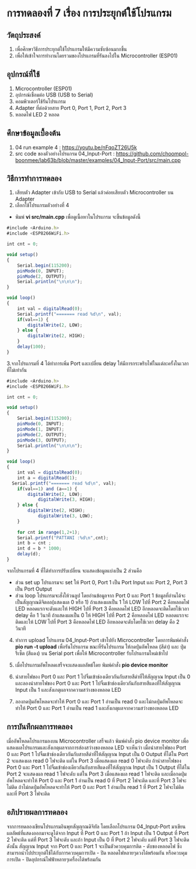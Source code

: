 # การทดลองที่ 7 เรื่อง การประยุกต์ใช้โปรแกรม

## วัตถุประสงค์
1. เพื่อศึกษาวิธีการประยุกต์ใช้โปรแกรมให้มีความซับซ้อนมากขึ้น
2. เพื่อให้เข้าใจการทำงานโดยรวมของโปรแกรมที่รันลงไปใน Microcontroller (ESP01)

## อุปกรณ์ที่ใช้
1.	Microcontroller (ESP01) 
2.	อุปกรณ์เชื่อมต่อ USB (USB to Serial)
3.	คอมพิวเตอร์ใช้รันโปรแกรม
4.	Adapter ที่ต่อด้วยสาย Port 0, Port 1, Port 2, Port 3
5.	หลอดไฟ LED 2 หลอด

## ศึกษาข้อมูลเบื้องต้น
1. 04 run example 4 : https://youtu.be/nFqoZT26U5k
2. src code ของตัวอย่างโปรแกรม 04_Input-Port : https://github.com/choompol-boonmee/lab63b/blob/master/examples/04_Input-Port/src/main.cpp


## วิธีการทำการทดลอง
1. เสียบตัว Adapter เข้ากับ USB to Serial แล้วค่อยเสียบตัว Microcontroller บน Adapter
2. เลือกใช้โปรแกรมตัวอย่างที่ 4
- พิมพ์ **vi src/main.cpp** เพื่อดูเนื้อหาในโปรแกรม จะขึ้นข้อมูลดังนี้
```javascript
#include <Arduino.h>
#include <ESP8266WiFi.h>

int cnt = 0;

void setup()
{
	Serial.begin(115200);
	pinMode(0, INPUT);
	pinMode(2, OUTPUT);
	Serial.println("\n\n\n");
}

void loop()
{
	int val = digitalRead(0);
	Serial.printf("======= read %d\n", val);
	if(val==1) {
		digitalWrite(2, LOW);
	} else {
		digitalWrite(2, HIGH);
	}
	delay(100);
}
```
3.จากโปรแกรมที่ 4 ได้ทำการเพิ่ม Port และเปลี่ยน delay ให้มีการกระพริบไฟในแต่ละครั้งในเวลาที่ไม่เท่ากัน
```javascript
#include <Arduino.h>
#include <ESP8266WiFi.h>

int cnt = 0;

void setup()
{
	Serial.begin(115200);
	pinMode(0, INPUT);
  	pinMode(1, INPUT);
	pinMode(2, OUTPUT);
  	pinMode(3, OUTPUT);
	Serial.println("\n\n\n");
}

void loop()
{
	int val = digitalRead(0);
  	int a = digitalRead(1);
  Serial.printf("======= read %d\n", val);
	if(val==1) and (a==1) {
		digitalWrite(2, LOW);
    		digitalWrite(3, HIGH);
	} else {
		digitalWrite(2, HIGH);
    		digitalWrite(3, LOW);
	}
  
  	for cnt in range(1,2+1);
  	Serial.printf("PATTANI :%d\n",cnt);
  	int b = cnt ;
  	int d = b * 1000;
	delay(d);
}
```
จากโปรแกรมที่ 4 ที่ได้ทำการปรับเปลี่ยน จะแสดงข้อมูลแบ่งเป็น 2 ส่วนคือ 
- ส่วน set up โปรแกรมจะ set ให้ Port 0, Port 1 เป็น Port Input และ Port 2, Port 3 เป็น Port Output
- ส่วน loop โปรแกรมจะสั่งให้วนลูป โดยอ่านข้อมูลจาก Port 0 และ Port 1 ข้อมูลที่อ่านได้จะเป็นสัญญาณดิจิตอล(แสดงผล 0 หรือ 1) ถ้าแสดงผลเป็น 1 ให้ LOW ไปที่ Port 2 คือหลอดไฟ LED หลอดแรกจะดับและให้ HIGH ไปที่ Port 3 คือหลอดไฟ LED อีกหลอดจะติดโดยใช้เวลา delay คือ 1 วินาที ถ้าแสดงผลเป็น 0 ให้ HIGH ไปที่ Port 2 คือหลอดไฟ LED หลอดแรกจะติดและให้ LOW ไปที่ Port 3 คือหลอดไฟ LED อีกหลอดจะดับโดยใช้เวลา delay คือ 2 วินาที

4. ทำการ upload โปรแกรม 04_Input-Port เข้าไปยัง Microcontroller โดยการพิมพ์คำสั่ง **pio run -t upload** เพื่อรันโปรแกรม
ขณะที่รันโปรแกรม ให้กดปุ่มอัพโหลด (สีดำ) และ ปุ่มรีเซ็ต (สีแดง) บน Serial port เพื่อให้ Microcontroller รับโปรแกรมใหม่เข้าไป

5. เมื่อโปรแกรมอัพโหลดเสร็จจะแสดงผลลัพธ์โดย พิมพ์คำสั่ง **pio device monitor**

6. นำสายไฟของ Port 0 และ Port 1 ไปจิ้มเข้าช่องเดียวกันกับสายสีดำที่ให้สัญญาณ Input เป็น 0 และลองนำสายไฟของ Port 0 และ Port 1 ไปจิ้มเข้าช่องเดียวกันกับสายสีแดงที่ให้สัญญาณ Input เป็น 1 และสังเกตุผลจากความสว่างของหลอด LED

7. ลองกดปุ่มอัพโหลดจะทำให้ Port 0 และ Port 1 อ่านเป็น read 0 และไม่กดปุ่มอัพโหลดจะทำให้ Port 0 และ Port 1 อ่านเป็น read 1 และสังเกตุผลจากความสว่างของหลอด LED

## การบันทึกผลการทดลอง
เมื่ออัพโหลดโปรแกรมลงบน Microcontroller เสร็จแล้ว พิมพ์คำสั่ง pio device monitor เพื่อแสดงผลโปรแกรมและสังเกตุผลจากการส่องสว่างของหลอด LED จะเห็นว่า เมื่อนำสายไฟของ Port 0 และ Port 1 ไปจิ้มเข้าช่องเดียวกันกับสายสีดำที่ให้สัญญาณ Input เป็น 0 Output ที่ได้ใน Port 2 จะแสดงผล read 0 ไฟจะติด แต่ใน Port 3 เมื่อแสดงผล read 0 ไฟจะดับ ถ้านำสายไฟของ Port 0 และ Port 1 ไปจิ้มเข้าช่องเดียวกันกับสายสีแดงที่ให้สัญญาณ Input เป็น 1 Output ที่ได้ใน Port 2 จะแสดงผล read 1 ไฟจะดับ แต่ใน Port 3 เมื่อแสดงผล read 1 ไฟจะติด
และเมื่อกดปุ่มอัพโหลดจะทำให้ Port 0 และ Port 1 อ่านเป็น read 0 ที่ Port 2 ไฟจะติด และที่ Port 3 ไฟจะไม่ติด ถ้าไม่กดปุ่มอัพโหลดจะทำให้ Port 0 และ Port 1 อ่านเป็น read 1 ที่ Port 2 ไฟจะไม่ติด และที่ Port 3 ไฟจะติด

## อภิปรายผลการทดลอง
จากการทดลองเขียนโปรแกรมอินพุทสัญญาณดิจิทัล โดยเลือกโปรแกรม 04_Input-Port มาเขียน ผลลัพธ์ที่แสดงออกมาจะดูได้จาก Input ที่ Port 0 และ Port 1 ถ้า Input เป็น 1 Output ที่ Port 2 ไฟจะติด แต่ที่ Port 3 ไฟจะดับ และถ้า Input เป็น 0 ที่ Port 2 ไฟจะดับ แต่ที่ Port 3 ไฟจะติด ดังนั้น สัญญาณ Input จาก Port 0 และ Port 1 จะเป็นตัวควบคุมการติด - ดับของหลอดไฟ ซึ่งสามารถนำไปประยุกต์ใช้ได้กับการควบคุมการเปิด - ปิด หลอดไฟหลายๆดวงได้พร้อมกัน หรือควบคุมการเปิด - ปิดอุปกรณ์ไฟฟ้าหลายๆเครื่องได้พร้อมกัน


